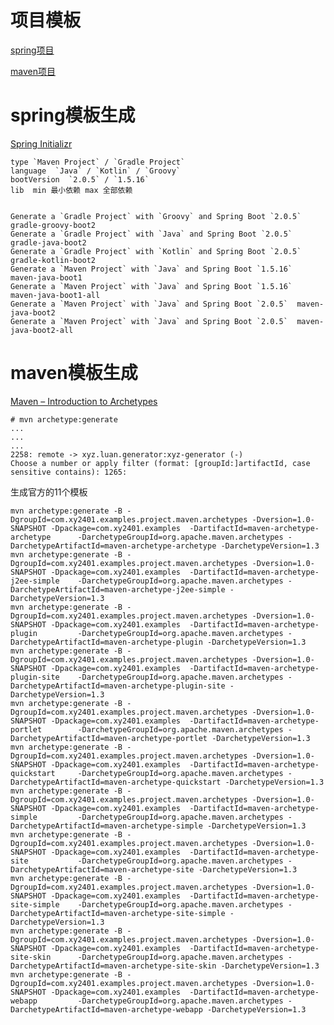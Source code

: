 # 项目模板

[spring项目](#spring模板生成)

[maven项目](#maven模板生成)



# spring模板生成

[Spring Initializr](https://start.spring.io/)

    type `Maven Project` / `Gradle Project`
    language  `Java` / `Kotlin` / `Groovy`
    bootVersion  `2.0.5` / `1.5.16`
    lib  min 最小依赖 max 全部依赖
 
	
    Generate a `Gradle Project` with `Groovy` and Spring Boot `2.0.5`  gradle-groovy-boot2
    Generate a `Gradle Project` with `Java` and Spring Boot `2.0.5`  gradle-java-boot2
    Generate a `Gradle Project` with `Kotlin` and Spring Boot `2.0.5`  gradle-kotlin-boot2
    Generate a `Maven Project` with `Java` and Spring Boot `1.5.16`  maven-java-boot1
    Generate a `Maven Project` with `Java` and Spring Boot `1.5.16`  maven-java-boot1-all
    Generate a `Maven Project` with `Java` and Spring Boot `2.0.5`  maven-java-boot2
    Generate a `Maven Project` with `Java` and Spring Boot `2.0.5`  maven-java-boot2-all
    

# maven模板生成

[Maven – Introduction to Archetypes](https://maven.apache.org/guides/introduction/introduction-to-archetypes.html)

    # mvn archetype:generate
    ...
    ...
    ...
    2258: remote -> xyz.luan.generator:xyz-generator (-)
    Choose a number or apply filter (format: [groupId:]artifactId, case sensitive contains): 1265:


生成官方的11个模板
		
    mvn archetype:generate -B -DgroupId=com.xy2401.examples.project.maven.archetypes -Dversion=1.0-SNAPSHOT -Dpackage=com.xy2401.examples  -DartifactId=maven-archetype-archetype      -DarchetypeGroupId=org.apache.maven.archetypes -DarchetypeArtifactId=maven-archetype-archetype -DarchetypeVersion=1.3
    mvn archetype:generate -B -DgroupId=com.xy2401.examples.project.maven.archetypes -Dversion=1.0-SNAPSHOT -Dpackage=com.xy2401.examples  -DartifactId=maven-archetype-j2ee-simple    -DarchetypeGroupId=org.apache.maven.archetypes -DarchetypeArtifactId=maven-archetype-j2ee-simple -DarchetypeVersion=1.3
    mvn archetype:generate -B -DgroupId=com.xy2401.examples.project.maven.archetypes -Dversion=1.0-SNAPSHOT -Dpackage=com.xy2401.examples  -DartifactId=maven-archetype-plugin         -DarchetypeGroupId=org.apache.maven.archetypes -DarchetypeArtifactId=maven-archetype-plugin -DarchetypeVersion=1.3
    mvn archetype:generate -B -DgroupId=com.xy2401.examples.project.maven.archetypes -Dversion=1.0-SNAPSHOT -Dpackage=com.xy2401.examples  -DartifactId=maven-archetype-plugin-site    -DarchetypeGroupId=org.apache.maven.archetypes -DarchetypeArtifactId=maven-archetype-plugin-site -DarchetypeVersion=1.3
    mvn archetype:generate -B -DgroupId=com.xy2401.examples.project.maven.archetypes -Dversion=1.0-SNAPSHOT -Dpackage=com.xy2401.examples  -DartifactId=maven-archetype-portlet        -DarchetypeGroupId=org.apache.maven.archetypes -DarchetypeArtifactId=maven-archetype-portlet -DarchetypeVersion=1.3
    mvn archetype:generate -B -DgroupId=com.xy2401.examples.project.maven.archetypes -Dversion=1.0-SNAPSHOT -Dpackage=com.xy2401.examples  -DartifactId=maven-archetype-quickstart     -DarchetypeGroupId=org.apache.maven.archetypes -DarchetypeArtifactId=maven-archetype-quickstart -DarchetypeVersion=1.3
    mvn archetype:generate -B -DgroupId=com.xy2401.examples.project.maven.archetypes -Dversion=1.0-SNAPSHOT -Dpackage=com.xy2401.examples  -DartifactId=maven-archetype-simple         -DarchetypeGroupId=org.apache.maven.archetypes -DarchetypeArtifactId=maven-archetype-simple -DarchetypeVersion=1.3	
    mvn archetype:generate -B -DgroupId=com.xy2401.examples.project.maven.archetypes -Dversion=1.0-SNAPSHOT -Dpackage=com.xy2401.examples  -DartifactId=maven-archetype-site           -DarchetypeGroupId=org.apache.maven.archetypes -DarchetypeArtifactId=maven-archetype-site -DarchetypeVersion=1.3
    mvn archetype:generate -B -DgroupId=com.xy2401.examples.project.maven.archetypes -Dversion=1.0-SNAPSHOT -Dpackage=com.xy2401.examples  -DartifactId=maven-archetype-site-simple    -DarchetypeGroupId=org.apache.maven.archetypes -DarchetypeArtifactId=maven-archetype-site-simple -DarchetypeVersion=1.3
    mvn archetype:generate -B -DgroupId=com.xy2401.examples.project.maven.archetypes -Dversion=1.0-SNAPSHOT -Dpackage=com.xy2401.examples  -DartifactId=maven-archetype-site-skin      -DarchetypeGroupId=org.apache.maven.archetypes -DarchetypeArtifactId=maven-archetype-site-skin -DarchetypeVersion=1.3
    mvn archetype:generate -B -DgroupId=com.xy2401.examples.project.maven.archetypes -Dversion=1.0-SNAPSHOT -Dpackage=com.xy2401.examples  -DartifactId=maven-archetype-webapp         -DarchetypeGroupId=org.apache.maven.archetypes -DarchetypeArtifactId=maven-archetype-webapp -DarchetypeVersion=1.3

